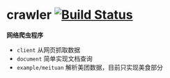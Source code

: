 # crawler [![Build Status](https://travis-ci.org/iakud/crawler.svg?branch=master)](https://travis-ci.org/iakud/crawler)

**网络爬虫程序**

- `client` 从网页抓取数据
- `document` 简单实现文档查询
- `example/meituan` 解析美团数据，目前只实现美食部分
